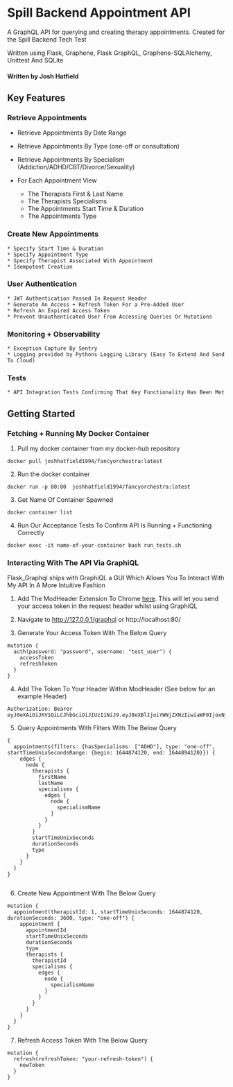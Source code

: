 # Spill Backend Appointment API

A GraphQL API for querying and creating therapy appointments. Created for the Spill Backend Tech Test

Written using Flask, Graphene, Flask GraphQL, Graphene-SQLAlchemy, Unittest And SQLite

#### Written by Josh Hatfield


## Key Features

### Retrieve Appointments

* Retrieve Appointments By Date Range
* Retrieve Appointments By Type (one-off or consultation)
* Retrieve Appointments By Specialism (Addiction/ADHD/CBT/Divorce/Sexuality)

* For Each Appointment View
    * The Therapists First & Last Name
    * The Therapists Specialisms
    * The Appointments Start Time & Duration
    * The Appointments Type

### Create New Appointments

    * Specify Start Time & Duration
    * Specify Appointment Type
    * Specify Therapist Associated With Appointment
    * Idempotent Creation
    
### User Authentication

    * JWT Authentication Passed In Request Header
    * Generate An Access + Refresh Token For a Pre-Added User
    * Refresh An Expired Access Token
    * Prevent Unauthenticated User From Accessing Queries Or Mutations
    
### Monitoring + Observability

    * Exception Capture By Sentry
    * Logging provided by Pythons Logging Library (Easy To Extend And Send To Cloud)
    
### Tests
    * API Integration Tests Confirming That Key Functionality Has Been Met

## Getting Started

### Fetching + Running My Docker Container

1. Pull my docker container from my docker-hub repository

```console
docker pull joshhatfield1994/fancyorchestra:latest
```

2. Run the docker container

```console
docker run -p 80:80  joshhatfield1994/fancyorchestra:latest
```

3. Get Name Of Container Spawned

```console
docker container list
```

4. Run Our Acceptance Tests To Confirm API Is Running + Functioning Correctly

```console
docker exec -it name-of-your-container bash run_tests.sh
```



### Interacting With The API Via GraphiQL

Flask_Graphql ships with GraphiQL a GUI Which Allows You To Interact With My API In A More Intuitive Fashion

1. Add The ModHeader Extension To Chrome [here](https://chrome.google.com/webstore/detail/modheader/idgpnmonknjnojddfkpgkljpfnnfcklj?hl=en). This will let you send your access token in the request header whilst using GraphiQL

2. Navigate to http://127.0.0.1/graphql or http://localhost:80/

3. Generate Your Access Token With The Below Query

```
mutation {
  auth(password: "password", username: "test_user") {
    accessToken
    refreshToken
  }
}

```

4. Add The Token To Your Header Within ModHeader (See below for an example Header)

  ```
  Authorization: Bearer eyJ0eXAiOiJKV1QiLCJhbGciOiJIUzI1NiJ9.eyJ0eXBlIjoiYWNjZXNzIiwiaWF0IjoxNjQ0OTU5NTE4LCJuYmYiOjE2NDQ5NTk1MTgsImp0aSI6IjVlMmQxNWEyLTVkM2QtNGMyYi05ODE1LTQzZDAwMjIxZDdlMSIsImlkZW50aXR5IjoidGVzdF91c2VyIiwiZXhwIjoxNjQ0OTYwMTE4fQ.M93h3IdL0UTA6OuapMSHkfXsCsfB_pL4TP4NbhGDZ4E
  ```
   
5. Query Appointments With Filters With The Below Query

```
{
  appointments(filters: {hasSpecialisms: ["ADHD"], type: "one-off", startTimeUnixSecondsRange: {begin: 1644874120, end: 1644894120}}) {
    edges {
      node {
        therapists {
          firstName
          lastName
          specialisms {
            edges {
              node {
                specialismName
              }
            }
          }
        }
        startTimeUnixSeconds
        durationSeconds
        type
      }
    }
  }
}


```

6. Create New Appointment With The Below Query

```
mutation {
  appointment(therapistId: 1, startTimeUnixSeconds: 1644874120, durationSeconds: 3600, type: "one-off") {
    appointment {
      appointmentId
      startTimeUnixSeconds
      durationSeconds
      type
      therapists {
        therapistId
        specialisms {
          edges {
            node {
              specialismName
            }
          }
        }
      }
    }
  }
}

```
7. Refresh Access Token With The Below Query

```
mutation {
  refresh(refreshToken: "your-refresh-token") {
    newToken
  }
}

```

